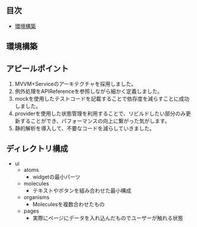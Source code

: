 ## 目次
- [環境構築](#環境構築)

## 環境構築

## アピールポイント
1. MVVM+Serviceのアーキテクチャを採用しました。
2. 例外処理をAPIReferenceを参照しながら細かく定義しました。
3. mockを使用したテストコードを記載することで依存度を減らすことに成功しました。
4. providerを使用した状態管理を利用することで、リビルドしたい部分のみ更新することができ、パフォーマンスの向上に繋がった気がします。
5. 静的解析を導入して、不要なコードを減らしていきました。

## ディレクトリ構成
- ui
  - atoms
    - widgetの最小パーツ
  - molecules
    - テキストやボタンを組み合わせた最小構成
  - organisms
    - Moleculesを複数合わせたもの
  - pages
    - 実際にページにデータを入れ込んだものでユーザーが触れる状態